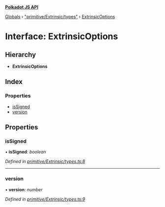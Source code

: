 **[Polkadot JS API](../README.md)**

[Globals](../globals.md) › [&quot;primitive/Extrinsic/types&quot;](../modules/_primitive_extrinsic_types_.md) › [ExtrinsicOptions](_primitive_extrinsic_types_.extrinsicoptions.md)

# Interface: ExtrinsicOptions

## Hierarchy

* **ExtrinsicOptions**

## Index

### Properties

* [isSigned](_primitive_extrinsic_types_.extrinsicoptions.md#issigned)
* [version](_primitive_extrinsic_types_.extrinsicoptions.md#version)

## Properties

###  isSigned

• **isSigned**: *boolean*

*Defined in [primitive/Extrinsic/types.ts:8](https://github.com/polkadot-js/api/blob/1584100/packages/types/src/primitive/Extrinsic/types.ts#L8)*

___

###  version

• **version**: *number*

*Defined in [primitive/Extrinsic/types.ts:9](https://github.com/polkadot-js/api/blob/1584100/packages/types/src/primitive/Extrinsic/types.ts#L9)*